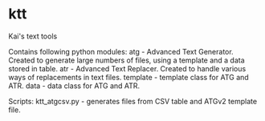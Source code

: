 ktt
===

Kai's text tools

Contains following python modules:
atg - Advanced Text Generator. Created to generate large numbers of files, using a template and a data stored in table.
atr - Advanced Text Replacer. Created to handle various ways of replacements in text files.
template - template class for ATG and ATR.
data - data class for ATG and ATR.

Scripts:
ktt_atgcsv.py - generates files from CSV table and ATGv2 template file.